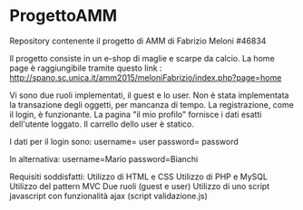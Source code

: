 # ProgettoAMM
Repository contenente il progetto di AMM di 
Fabrizio Meloni #46834

Il progetto consiste in un e-shop di maglie e scarpe da calcio. 
La home page è raggiungibile tramite questo link : http://spano.sc.unica.it/amm2015/meloniFabrizio/index.php?page=home

Vi sono due ruoli implementati, il guest e lo user. Non è stata implementata la transazione degli oggetti, per mancanza di tempo.
La registrazione, come il login, è funzionante. 
La pagina "il mio profilo" fornisce i dati esatti dell'utente loggato.
Il carrello dello user è statico.

I dati per il login sono: 
username= user
password= password

In alternativa:
username=Mario
password=Bianchi

Requisiti soddisfatti:
Utilizzo di HTML e CSS 
Utilizzo di PHP e MySQL
Utilizzo del pattern MVC
Due ruoli (guest e user)
Utilizzo di uno script javascript con funzionalità ajax (script validazione.js)




